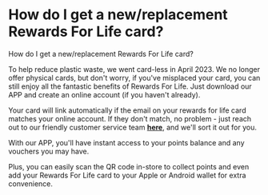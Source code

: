 # How do I get a new/replacement Rewards For Life card?

How do I get a new/replacement Rewards For Life card?

To help reduce plastic waste, we went card-less in April 2023. We no longer offer physical cards, but don't worry, if you've misplaced your card, you can still enjoy all the fantastic benefits of Rewards For Life. Just download our APP and create an online account (if you haven't already).

Your card will link automatically if the email on your rewards for life card matches your online account. If they don't match, no problem - just reach out to our friendly customer service team **[here](https://help.hollandandbarrett.com/hc/en-gb/articles/20011957983378-Contact-us)**, and we'll sort it out for you.

With our APP, you'll have instant access to your points balance and any vouchers you may have.

Plus, you can easily scan the QR code in-store to collect points and even add your Rewards For Life card to your Apple or Android wallet for extra convenience.
